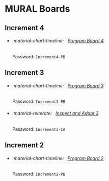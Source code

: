 # MURAL Boards

## Increment 4

<div class="grid cards" markdown>

-   ###### :material-chart-timeline: &nbsp; [Program Board 4](https://app.mural.co/t/ecis6578/m/ecis6578/1706552050496/47cf8b1425e58eb981b34e3feab12d248b98c443?sender=u4d7fc200d51cbdba67ba7346)

    Password: `Increment4-PB`

</div>

## Increment 3

<div class="grid cards" markdown>

-   ###### :material-chart-timeline: &nbsp; [Program Board 3](https://app.mural.co/t/ecis6578/m/ecis6578/1697134244478/58b5177575b43e6f5caf6feb82d840410a6ceff5?sender=u4d7fc200d51cbdba67ba7346)

    Password: `Increment3-PB`

-   ###### :material-reiterate: &nbsp; [Inspect and Adapt 3](https://app.mural.co/t/ecis6578/m/ecis6578/1706119657767/e9b53a89794821ac806079f5cb52e6f9efb8a785?sender=52f74f7c-5cfe-4763-858c-cc411f8aaa94)

    Password: `Increment3-IA`

</div>

## Increment 2

<div class="grid cards" markdown>

-   ###### :material-chart-timeline: &nbsp; [Program Board 2](https://app.mural.co/t/ecis6578/m/ecis6578/1689359900947/2a97587d5be45f2638a31bc80119c8fbe6297120?sender=77c7c4fc-2c14-48de-933c-84459708c284)

    Password: `Increment2-PB`

</div>
